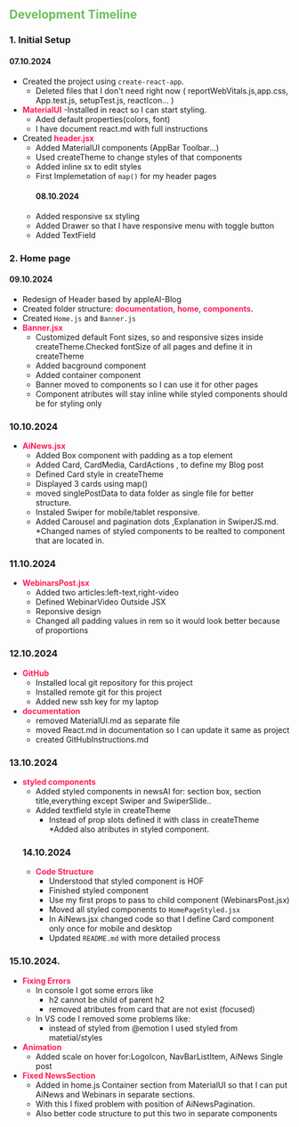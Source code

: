 <style>h2 {color:#6BBF59;} strong {color:#ff1d58;} html { scroll-behavior: smooth;} </style>

## Development Timeline

### 1. Initial Setup

#### 07.10.2024

* Created the project using `create-react-app`.
  * Deleted files that I don't need right now ( reportWebVitals.js,app.css, App.test.js, setupTest.js, reactIcon... )
* **MaterialUI** -Installed in react so I can start styling.
  * Aded default properties(colors, font)
  * I have document react.md with full instructions
* Created **header.jsx**
  * Added MaterialUI components (AppBar Toolbar...)
  * Used createTheme to change styles of that components
  * Added inline sx to edit styles
  * First Implemetation of `map()` for my header pages
    #### 08.10.2024
  * Added responsive sx styling
  * Added Drawer so that I have responsive menu with toggle button
  * Added TextField

### 2. Home page

#### 09.10.2024

* Redesign of Header based by appleAI-Blog
* Created folder structure: **documentation**, **home**, **components**.
* Created `Home.js` and `Banner.js`
* **Banner.jsx**
  * Customized default Font sizes, so and responsive sizes inside createTheme.Checked fontSize of all pages and define it in createTheme
  * Added bacground component
  * Added container component
  * Banner moved to components so I can use it for other pages
  * Component atributes will stay inline while styled components should be for styling only

### 10.10.2024

* **AiNews.jsx**
    * Added Box component with padding as a top element
    * Added Card, CardMedia, CardActions , to define my Blog post
    * Defined Card style in createTheme
    * Displayed 3 cards using map()
    * moved singlePostData to data folder as single file for better structure.
    * Instaled Swiper for mobile/tablet responsive.
    * Added Carousel and pagination dots ,Explanation in SwiperJS.md.
    *Changed names of styled components to be realted to component that are located in.

### 11.10.2024

* **WebinarsPost.jsx**
  * Added two articles:left-text,right-video
  * Defined WebinarVideo Outside JSX
  * Reponsive design
  * Changed all padding values in rem so it would look better because of proportions
    
### 12.10.2024
* **GitHub**
  * Installed local git repository for this project
  * Installed remote git for this project
  * Added new ssh key for my laptop
* **documentation**
  * removed MaterialUI.md as separate file
  * moved React.md in documentation so I can update it same as project
  * created GitHubInstructions.md
### 13.10.2024
* **styled components**
  * Added styled components in newsAI for: section box, section title,everything except Swiper and SwiperSlide..
  * Added textfield style in createTheme
      * Instead of prop slots defined it with class in createTheme
  *Added also atributes in styled component.
  ### 14.10.2024
  * **Code Structure**
    * Understood that styled component is HOF
    * Finished styled component
    * Use my first props to pass to child component (WebinarsPost.jsx)
    * Moved all styled components to ```HomePageStyled.jsx```
    * In AiNews.jsx changed code so that I define Card component only once for mobile and desktop
    * Updated ```README.md``` with more detailed process
### 15.10.2024.
* **Fixing Errors**
  * In console I got some errors like 
    * h2 cannot be child of parent h2
    * removed atributes from card that are not exist (focused)
  * In VS code I removed some problems like:
    * instead of styled from @emotion I used styled from matetial/styles
* **Animation**
  * Added scale on hover for:LogoIcon, NavBarListItem, AiNews Single post
* **Fixed NewsSection**
  * Added in home.js Container section from MaterialUI  so that I can put AiNews and Webinars in separate sections.
  * With this I fixed problem with position of AiNewsPagination.
  * Also better code structure to put this two in separate components 
